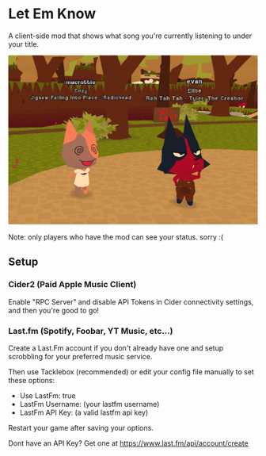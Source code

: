# Let Em Know

A client-side mod that shows what song you're currently listening to under your title.

![Preview Screenshot](screenshot.png "Example Screenshot")

Note: only players who have the mod can see your status. sorry :(

## Setup

### Cider2 (Paid Apple Music Client)

Enable "RPC Server" and disable API Tokens in Cider connectivity settings, and then you're good to go!

### Last.fm (Spotify, Foobar, YT Music, etc...)

Create a Last.Fm account if you don't already have one and setup scrobbling for your preferred music service.

Then use Tacklebox (recommended) or edit your config file manually to set these options:

- Use LastFm: true
- LastFm Username: (your lastfm username)
- LastFm API Key: (a valid lastfm api key)

Restart your game after saving your options.

Dont have an API Key? Get one at https://www.last.fm/api/account/create